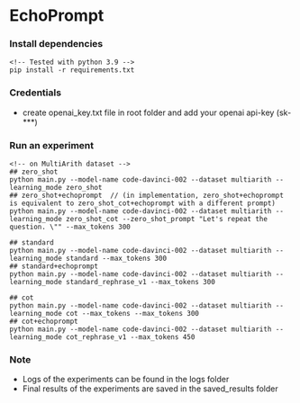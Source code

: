 # EchoPrompt

### Install dependencies
```
<!-- Tested with python 3.9 -->
pip install -r requirements.txt
```

### Credentials
* create openai_key.txt file in root folder and add your openai api-key (sk-***)

### Run an experiment
```
<!-- on MultiArith dataset -->
## zero_shot
python main.py --model-name code-davinci-002 --dataset multiarith --learning_mode zero_shot
## zero_shot+echoprompt  // (in implementation, zero_shot+echoprompt  is equivalent to zero_shot_cot+echoprompt with a different prompt)
python main.py --model-name code-davinci-002 --dataset multiarith --learning_mode zero_shot_cot --zero_shot_prompt "Let's repeat the question. \"" --max_tokens 300

## standard
python main.py --model-name code-davinci-002 --dataset multiarith --learning_mode standard --max_tokens 300
## standard+echoprompt
python main.py --model-name code-davinci-002 --dataset multiarith --learning_mode standard_rephrase_v1 --max_tokens 300

## cot
python main.py --model-name code-davinci-002 --dataset multiarith --learning_mode cot --max_tokens --max_tokens 300
## cot+echoprompt
python main.py --model-name code-davinci-002 --dataset multiarith --learning_mode cot_rephrase_v1 --max_tokens 450

```

### Note
* Logs of the experiments can be found in the logs folder
* Final results of the experiments are saved in the saved_results folder